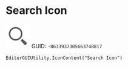# Search Icon
![](/img/Search%20Icon.png)
GUID: `-8633937305663748817`
```
EditorGUIUtility.IconContent("Search Icon")
```
